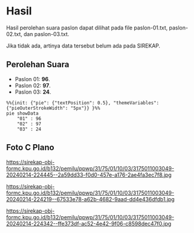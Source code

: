 # Hasil

Hasil perolehan suara paslon dapat dilihat pada file paslon-01.txt, paslon-02.txt, dan paslon-03.txt.

Jika tidak ada, artinya data tersebut belum ada pada SIREKAP.

## Perolehan Suara

 * Paslon 01: **96**.
 * Paslon 02: **97**.
 * Paslon 03: **24**.

```mermaid
%%{init: {"pie": {"textPosition": 0.5}, "themeVariables": {"pieOuterStrokeWidth": "5px"}} }%%
pie showData
    "01" : 96
    "02" : 97
    "03" : 24
```
## Foto C Plano

https://sirekap-obj-formc.kpu.go.id/b132/pemilu/ppwp/31/75/01/10/03/3175011003049-20240214-224445--2a59dd33-f0d0-457e-a176-2ae4fa3ec7f8.jpg

https://sirekap-obj-formc.kpu.go.id/b132/pemilu/ppwp/31/75/01/10/03/3175011003049-20240214-224219--67533e78-a62b-4682-9aad-dd4e436dfdb1.jpg

https://sirekap-obj-formc.kpu.go.id/b132/pemilu/ppwp/31/75/01/10/03/3175011003049-20240214-224342--ffe373df-ac52-4e42-9f06-c8598dec47f0.jpg
